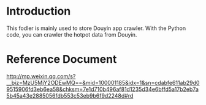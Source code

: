 # Introduction
This fodler is mainly used to store Douyin app crawler. With the Python code, you can crawler the hotpot data from Douyin.


# Reference Document
http://mp.weixin.qq.com/s?__biz=MzU5MjY2ODEwMQ==&mid=100001185&idx=1&sn=cdabfe611ab29d09515906fd3eb6ea58&chksm=7e1d710b496af81d1235d34e6bffd5a17b2eb7a5b45a43e2885056fdb553c53eb9b6f9d2248d#rd
